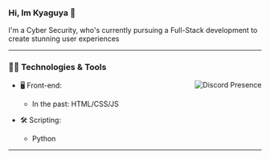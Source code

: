 ### Hi, Im Kyaguya 👋

I'm a Cyber Security, who's currently pursuing a Full-Stack development to create stunning user experiences

---

### 🧑‍💻 Technologies & Tools

<a href="https://discord.com/users/800305845795291156" target="_blank" rel="nofollow">
   <img src="https://lanyard.cnrad.dev/api/800305845795291156" alt="Discord Presence" align="right">
</a>

- 🖥️ Front-end:

  - In the past: HTML/CSS/JS

- 🛠 Scripting:

  - Python

---

